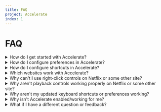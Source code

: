 ```yaml
---
title: FAQ
project: Accelerate
index: 1
---
```


# FAQ

<details>
<summary>How do I get started with Accelerate?</summary>
Accelerate allows you to control video playback primarily using keyboard shortcuts. The default controls are:

- **D**: Speed up
- **S**: Slow down
- **R**: Reset to default speed
- **A**: Toggle to your preferred speed
- **V**: Show current playback speed

These shortcuts can be modified in Accelerate's preferences, where you can create additional shortcuts to play/pause, skip forward/backward, and skip to the end of the video (e.g., for skipping ads). You can also right-click on a video to adjust playback speed or use the toolbar item to toggle to your preferred speed.

</details>

<details>
<summary>How do I configure preferences in Accelerate?</summary>
You can access Accelerate's preferences by opening the Accelerate application, say from Launchpad or Spotlight. Here are some options configurable under the General tab:

- The **default speed** to automatically start playing videos at. Videos normally play at 1x speed by default.
- The **preferred speed** to toggle to after pressing the keyboard shortcut, toolbar item, or right-click menu option.
- The **speed interval** to change by when speeding up or slowing down playback.
- The **skip interval** (in seconds) to change by when skipping forward or skipping back.

After making changes to your preferences, refresh any currently open webpages to update.

</details>

<details>
<summary>How do I configure shortcuts in Accelerate?</summary>
Open up Accelerate's preferences and switch to the Shortcuts tab. Here you can configure two kinds of shortcuts to trigger each control option:

- **Single-key shortcuts**, which require a single key press on the keyboard. Configure by typing in the textfield directly to the right of each option.
- **Modifier-key shortcuts**, which require pressing a combination of regular and modifier keys, like command (⌘) or control (⌃). Configure by clicking "Record Shortcut" to the right of the textfields.

After making changes to your shortcuts, refresh any currently open webpages to update.

</details>

<details>
<summary>Which websites work with Accelerate?</summary>
Accelerate works on any website using HTML5 video, which includes most modern sites like YouTube, Netflix, Hulu, Vimeo, and Facebook. Accelerate does not support Flash video.
</details>

<details>
<summary>Why can't I use right-click controls on Netflix or some other site?</summary>
Netflix and certain other sites block users from accessing the right-click menu. There are some Safari extensions that can prevent sites from doing this, but otherwise you'll have to use the keyboard shortcuts or toolbar item for controls.
</details>

<details>
<summary>Why aren't playback controls working properly on Netflix or some other site?</summary>
The site is probably using a custom video player that modifies the standard playback control behavior. For example, the Netflix video player will sometimes freeze when using Accelerate's forward and backward skipping. As a result, your own playback keyboard shortcuts might not work perfectly, and you'll just have to use theirs.
</details>

<details>
<summary>Why aren't my updated keyboard shortcuts or preferences working?</summary>
After you make changes to any of Accelerate's preferences, refresh any currently open websites to see the updates. If the changes still aren't showing, try restarting Safari.
</details>

<details>
<summary>Why isn't Accelerate enabled/working for me?</summary>
<ol>
  <li>Check that the extension is enabled by opening Safari's extension preferences: Safari > Preferences > Extensions. In the sidebar on the left, make sure the checkbox next to "Accelerate" is checked.
  <li>If Accelerate is already enabled, try unchecking the checkbox and restarting Safari. Once Safari re-opens, re-enable Accelerate.</li>
  <li>If it is still not working, try deleting and reinstalling.</li>
  <li>If you continue to have issues, feel free to <a href="mailto:hello@ritam.me">email me</a>.</li>
</ol>
</details>

<details>
<summary>What if I have a different question or feedback?</summary>
Feel free to send me any other questions, comments, feedback, or bug reports via <a href="mailto:hello@ritam.me">email</a>.
</details>
